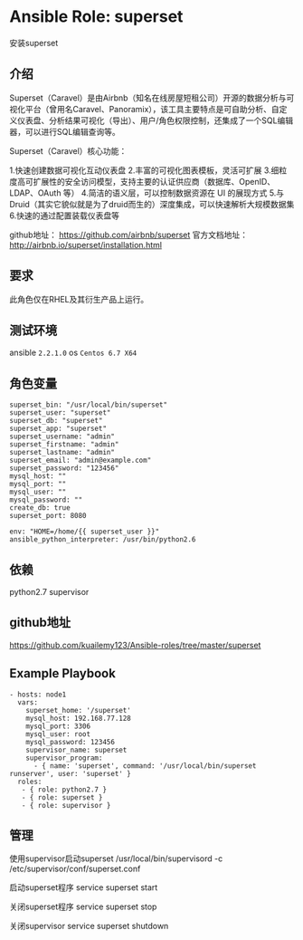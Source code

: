# Ansible Role: superset

安装superset

## 介绍
Superset（Caravel）是由Airbnb（知名在线房屋短租公司）开源的数据分析与可视化平台（曾用名Caravel、Panoramix），该工具主要特点是可自助分析、自定义仪表盘、分析结果可视化（导出）、用户/角色权限控制，还集成了一个SQL编辑器，可以进行SQL编辑查询等。

Superset（Caravel）核心功能：

1.快速创建数据可视化互动仪表盘
2.丰富的可视化图表模板，灵活可扩展
3.细粒度高可扩展性的安全访问模型，支持主要的认证供应商（数据库、OpenID、LDAP、OAuth 等）
4.简洁的语义层，可以控制数据资源在 UI 的展现方式
5.与 Druid（其实它貌似就是为了druid而生的）深度集成，可以快速解析大规模数据集
6.快速的通过配置装载仪表盘等


github地址： https://github.com/airbnb/superset
官方文档地址：http://airbnb.io/superset/installation.html

## 要求

此角色仅在RHEL及其衍生产品上运行。

## 测试环境

ansible `2.2.1.0`
os `Centos 6.7 X64`

## 角色变量
    superset_bin: "/usr/local/bin/superset"
    superset_user: "superset"
    superset_db: "superset"
    superset_app: "superset"
    superset_username: "admin"
    superset_firstname: "admin"
    superset_lastname: "admin"
    superset_email: "admin@example.com"
    superset_password: "123456"
    mysql_host: ""
    mysql_port: ""
    mysql_user: ""
    mysql_password: ""
    create_db: true
    superset_port: 8080

    env: "HOME=/home/{{ superset_user }}"
    ansible_python_interpreter: /usr/bin/python2.6
    

## 依赖
python2.7
supervisor

## github地址
https://github.com/kuailemy123/Ansible-roles/tree/master/superset

## Example Playbook

    - hosts: node1
      vars:
        superset_home: '/superset'
        mysql_host: 192.168.77.128
        mysql_port: 3306
        mysql_user: root
        mysql_password: 123456
        supervisor_name: superset
        supervisor_program: 
          - { name: 'superset', command: '/usr/local/bin/superset runserver', user: 'superset' }
      roles:
       - { role: python2.7 }
       - { role: superset }
       - { role: supervisor }
       
       
## 管理

使用supervisor启动superset
/usr/local/bin/supervisord -c /etc/supervisor/conf/superset.conf

启动superset程序
service superset start

关闭superset程序
service superset stop

关闭supervisor
service superset shutdown